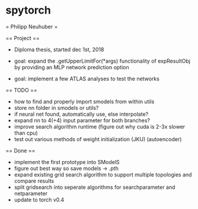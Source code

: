 # spytorch

= Philipp Neuhuber =

== Project ==

 * Diploma thesis, started dec 1st, 2018
 
 * goal: expand the .getUpperLimitFor(*args) functionality of expResultObj by providing an MLP network prediction option
 * goal: implement a few ATLAS analyses to test the networks

== TODO ==
  
 * how to find and properly import smodels from within utils
 * store nn folder in smodels or utils?
 * if neural net found, automatically use, else interpolate?
 * expand nn to 4(+4) input parameter for both branches?
 * improve search algorithm runtime (figure out why cuda is 2-3x slower than cpu)
 * test out various methods of weight initialization (JKU) (autoencoder)

== Done ==

 * implement the first prototype into SModelS
 * figure out best way so save models -> .pth
 * expand existing grid search algorithm to support multiple topologies and compare results
 * split gridsearch into seperate algorithms for searchparameter and netparameter
 * update to torch v0.4
